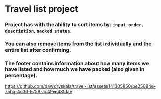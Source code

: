 # Travel list project
### Project has with the ability to sort items by: `input order`, `description`, `packed status`. 
### You can also remove items from the list individually and the entire list after confirming.
### The footer contains information about how many items we have listed and how much we have packed (also given in percentage).


https://github.com/dawidryskala/travel-list/assets/141305850/be25094e-75ba-4c3d-9758-ac49ee48fdae

